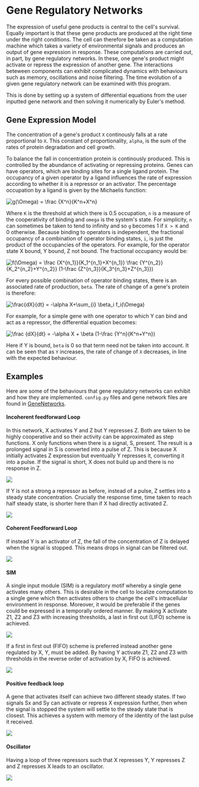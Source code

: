 # Gene Regulatory Networks

The expression of useful gene products is central to the cell's survival. Equally important is that these gene products are produced at the right time under the right conditions. The cell can therefore be taken as a computation machine which takes a variety of environmental signals and produces an output of gene expression in response. These computations are carried out, in part, by gene regulatory networks. In these, one gene's product might activate or repress the expression of another gene. The interactions beteween components can exhibit complicated dynamics with behaviours such as memory, oscillations and noise filtering. The time evolution of a given gene regulatory network can be examined with this program.

This is done by setting up a system of differential equations from the user inputted gene network and then solving it numerically by Euler's method.

## Gene Expression Model

The concentration of a gene's product `X` continously falls at a rate proportional to `X`. This constant of proportionality, `alpha`, is the sum of the rates of protein degradation and cell growth. 

To balance the fall in concentration protein is continously produced. This is controlled by the abundance of activating or repressing proteins. Genes can have operators, which are binding sites for a single ligand protein. The occupancy of a given operator by a ligand influences the rate of expression according to whether it is a repressor or an activator. The percentage occupation by a ligand is given by the Michaelis function:

![g(\Omega) = \frac {X^n}{K^n+X^n}](https://render.githubusercontent.com/render/math?math=g(%5COmega)%20%3D%20%5Cfrac%20%7BX%5En%7D%7BK%5En%2BX%5En%7D)

Where `K` is the threshold at which there is 0.5 occupation, `n` is a measure of the cooperativity of binding and `omega` is the system's state. For simplicity, `n` can sometimes be taken to tend to infinity and so `g` becomes 1 if `X > K` and 0 otherwise. Because binding to operators is independent, the fractional occupancy of a combination of operator binding states, `i`, is just the product of the occupancies of the operators. For example, for the operator state X bound, Y bound, Z not bound. The fractional occupancy would be:

![f(\Omega) = \frac {X^{n_1}}{K_1^{n_1}+X^{n_1}} \frac {Y^{n_2}}{K_2^{n_2}+Y^{n_2}} (1-\frac {Z^{n_3}}{K_3^{n_3}+Z^{n_3}})](https://render.githubusercontent.com/render/math?math=f(%5COmega)%20%3D%20%5Cfrac%20%7BX%5E%7Bn_1%7D%7D%7BK_1%5E%7Bn_1%7D%2BX%5E%7Bn_1%7D%7D%20%5Cfrac%20%7BY%5E%7Bn_2%7D%7D%7BK_2%5E%7Bn_2%7D%2BY%5E%7Bn_2%7D%7D%20(1-%5Cfrac%20%7BZ%5E%7Bn_3%7D%7D%7BK_3%5E%7Bn_3%7D%2BZ%5E%7Bn_3%7D%7D))

For every possible combination of operator binding states, there is an associated rate of production, `beta`. The rate of change of a gene's protein is therefore:

![\frac{dX}{dt} = -\alpha X+\sum_{i} \beta_i f_i(\Omega)](https://render.githubusercontent.com/render/math?math=%5Cfrac%7BdX%7D%7Bdt%7D%20%3D%20-%5Calpha%20X%2B%5Csum_%7Bi%7D%20%5Cbeta_i%20f_i(%5COmega))

For example, for a simple gene with one operator to which Y can bind and act as a repressor, the differential equation becomes:

![\frac {dX}{dt} = -\alpha X + \beta (1-\frac {Y^n}{K^n+Y^n})](https://render.githubusercontent.com/render/math?math=%5Cfrac%20%7BdX%7D%7Bdt%7D%20%3D%20-%5Calpha%20X%20%2B%20%5Cbeta%20(1-%5Cfrac%20%7BY%5En%7D%7BK%5En%2BY%5En%7D))

Here if Y is bound, `beta` is 0 so that term need not be taken into account. It can be seen that as `Y` increases, the rate of change of `X` decreases, in line with the expected behaviour.

## Examples

Here are some of the behaviours that gene regulatory networks can exhibit and how they are implemented. `config.py` files and gene network files are found in [GeneNetworks](https://github.com/JBQuim/Gene-Regulatory-Networks/tree/master/GeneNetworks).

#### Incoherent feedforward Loop

In this network, X activates Y and Z but Y represses Z. Both are taken to be highly cooperative and so their activity can be approximated as step functions. X only functions when there is a signal, S, present. The result is a prolonged signal in S is converted into a pulse of Z. This is because X initially activates Z expression but eventually Y represses it, converting it into a pulse. If the signal is short, X does not build up and there is no response in Z. 
 
<img src = "GeneNetworks/NegFFL/NegFFL.png">

If Y is not a strong a repressor as before, instead of a pulse, Z settles into a steady state concentration. Crucially the response time, time taken to reach half steady state, is shorter here than if X had directly activated Z.
 
<img src = "GeneNetworks/NegFFL/NegFFLIncomplete.png">

#### Coherent Feedforward Loop

If instead Y is an activator of Z, the fall of the concentration of Z is delayed when the signal is stopped. This means drops in signal can be filtered out.

<img src = "GeneNetworks/PosFFL/PosFFL.png">

#### SIM

A single input module (SIM) is a regulatory motif whereby a single gene activates many others. This is desirable in the cell to localize computation to a single gene which then activates others to change the cell's intracellular environment in response. Moreover, it would be preferable if the genes could be expressed in a temporally ordered manner. By making X activate Z1, Z2 and Z3 with increasing thresholds, a last in first out (LIFO) scheme is achieved.

<img src = "GeneNetworks/SIM/LIFO.png">

If a first in first out (FIFO) scheme is preferred instead another gene regulated by X, Y, must be added. By having Y activate Z1, Z2 and Z3 with thresholds in the reverse order of activation by X, FIFO is achieved.

<img src = "GeneNetworks/SIM/FIFO.png">

#### Positive feedback loop

A gene that activates itself can achieve two different steady states. If two signals Sx and Sy can activate or repress X expression further, then when the signal is stopped the system will settle to the steady state that is closest. This achieves a system with memory of the identity of the last pulse it received.

<img src = "GeneNetworks/Switch/OneNode.png">

#### Oscillator

Having a loop of three repressors such that X represses Y, Y represses Z and Z represses X leads to an oscillator.

<img src = "GeneNetworks/Oscillator/clock.png">

